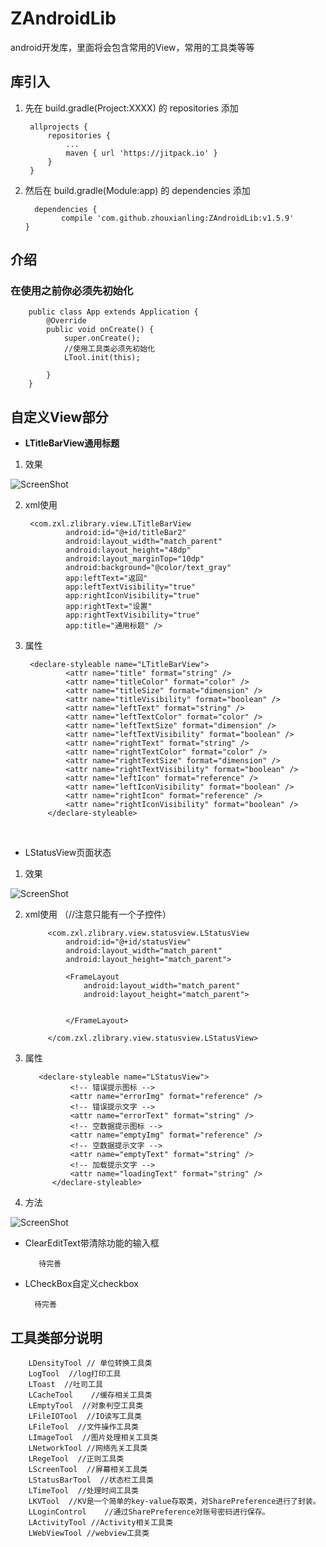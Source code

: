 # ZAndroidLib
android开发库，里面将会包含常用的View，常用的工具类等等


## 库引入
1. 先在 build.gradle(Project:XXXX) 的 repositories 添加

        allprojects {
            repositories {
                ...
                maven { url 'https://jitpack.io' }
            }
        }
  
 2. 然后在 build.gradle(Module:app) 的 dependencies 添加
  
          dependencies {
                compile 'com.github.zhouxianling:ZAndroidLib:v1.5.9'
        }
  
  ## 介绍
  
  ### 在使用之前你必须先初始化
  
       
        public class App extends Application {
            @Override
            public void onCreate() {
                super.onCreate();
                //使用工具类必须先初始化
                LTool.init(this);
        
            }
        }
   
 
 ## 自定义View部分
 
   + **LTitleBarView通用标题**
   
  
 1. 效果
 
![ScreenShot](./img/title.png) 
 
2. xml使用

        <com.zxl.zlibrary.view.LTitleBarView
                android:id="@+id/titleBar2"
                android:layout_width="match_parent"
                android:layout_height="48dp"
                android:layout_marginTop="10dp"
                android:background="@color/text_gray"
                app:leftText="返回"
                app:leftTextVisibility="true"
                app:rightIconVisibility="true"
                app:rightText="设置"
                app:rightTextVisibility="true"
                app:title="通用标题" />
 
3. 属性

        <declare-styleable name="LTitleBarView">
                <attr name="title" format="string" />
                <attr name="titleColor" format="color" />
                <attr name="titleSize" format="dimension" />
                <attr name="titleVisibility" format="boolean" />
                <attr name="leftText" format="string" />
                <attr name="leftTextColor" format="color" />
                <attr name="leftTextSize" format="dimension" />
                <attr name="leftTextVisibility" format="boolean" />
                <attr name="rightText" format="string" />
                <attr name="rightTextColor" format="color" />
                <attr name="rightTextSize" format="dimension" />
                <attr name="rightTextVisibility" format="boolean" />
                <attr name="leftIcon" format="reference" />
                <attr name="leftIconVisibility" format="boolean" />
                <attr name="rightIcon" format="reference" />
                <attr name="rightIconVisibility" format="boolean" />
            </declare-styleable>
  
 + LStatusView页面状态
  
1. 效果

![ScreenShot](./img/status.gif)
 
2. xml使用 （//注意只能有一个子控件）
  
            <com.zxl.zlibrary.view.statusview.LStatusView
                android:id="@+id/statusView"
                android:layout_width="match_parent"
                android:layout_height="match_parent">
        
                <FrameLayout
                    android:layout_width="match_parent"
                    android:layout_height="match_parent">
        
        
                </FrameLayout>
        
            </com.zxl.zlibrary.view.statusview.LStatusView>

                   
 3. 属性
 
           <declare-styleable name="LStatusView">
                  <!-- 错误提示图标 -->
                  <attr name="errorImg" format="reference" />
                  <!-- 错误提示文字 -->
                  <attr name="errorText" format="string" />
                  <!-- 空数据提示图标 -->
                  <attr name="emptyImg" format="reference" />
                  <!-- 空数据提示文字 -->
                  <attr name="emptyText" format="string" />
                  <!-- 加载提示文字 -->
                  <attr name="loadingText" format="string" />
              </declare-styleable>
   
4. 方法

![ScreenShot](./img/status_1.png)

+ ClearEditText带清除功能的输入框

         待完善


+ LCheckBox自定义checkbox

        待完善

## 工具类部分说明
        
        LDensityTool // 单位转换工具类
        LogTool  //log打印工具
        LToast  //吐司工具
        LCacheTool    //缓存相关工具类
        LEmptyTool  //对象判空工具类
        LFileIOTool  //IO读写工具类
        LFileTool  //文件操作工具类
        LImageTool  //图片处理相关工具类
        LNetworkTool //网络先关工具类
        LRegeTool  //正则工具类
        LScreenTool  //屏幕相关工具类
        LStatusBarTool  //状态栏工具类
        LTimeTool  //处理时间工具类
        LKVTool  //KV是一个简单的key-value存取类，对SharePreference进行了封装。
        LLoginControl    //通过SharePreference对账号密码进行保存。
        LActivityTool //Activity相关工具类
        LWebViewTool //webview工具类
